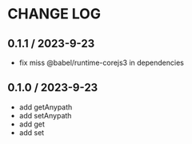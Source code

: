 # CHANGE LOG

## 0.1.1 / 2023-9-23

- fix miss @babel/runtime-corejs3 in dependencies

## 0.1.0 / 2023-9-23

- add getAnypath
- add setAnypath
- add get
- add set
